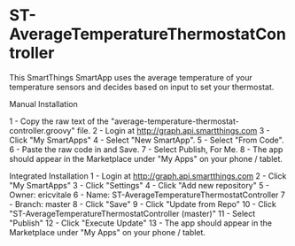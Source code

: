 # ST-AverageTemperatureThermostatController
This SmartThings SmartApp uses the average temperature of your temperature sensors and decides based on input to set your thermostat.

Manual Installation

1 - Copy the raw text of the "average-temperature-thermostat-controller.groovy" file.
2 - Login at http://graph.api.smartthings.com
3 - Click "My SmartApps"
4 - Select "New SmartApp".
5 - Select "From Code".
6 - Paste the raw code in and Save.
7 - Select Publish, For Me.
8 - The app should appear in the Marketplace under "My Apps" on your phone / tablet.

Integrated Installation
1 - Login at http://graph.api.smartthings.com
2 - Click "My SmartApps"
3 - Click "Settings"
4 - Click "Add new repository"
5 - Owner: ericvitale
6 - Name: ST-AverageTemperatureThermostatController
7 - Branch: master
8 - Click "Save"
9 - Click "Update from Repo"
10 - Click "ST-AverageTemperatureThermostatController (master)"
11 - Select "Publish"
12 - Click "Execute Update"
13 - The app should appear in the Marketplace under "My Apps" on your phone / tablet.

